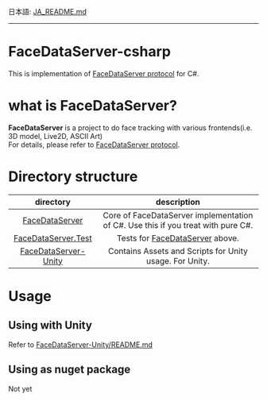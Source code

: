 日本語: [JA_README.md](JA_README.md)

---

# FaceDataServer-csharp

This is implementation of [FaceDataServer protocol](https://github.com/Cj-bc/FDS-protos) for C#.

# what is FaceDataServer?

__FaceDataServer__ is a project to do face tracking with various frontends(i.e. 3D model, Live2D, ASCII Art)  
For details, please refer to [FaceDataServer protocol](https://github.com/Cj-bc/FDS-protos).

# Directory structure

| directory | description |
|:-:|:-:|
| [FaceDataServer](FaceDataServer) | Core of FaceDataServer implementation of C#. Use this if you treat with pure C#. |
| [FaceDataServer.Test](FaceDataServer.Test) | Tests for [FaceDataServer](FaceDataServer) above. |
| [FaceDataServer-Unity](FaceDataServer-Unity) | Contains Assets and Scripts for Unity usage. For Unity. |

# Usage

## Using with Unity

Refer to [FaceDataServer-Unity/README.md](FaceDataServer-Unity/README.md)

## Using as nuget package

Not yet

